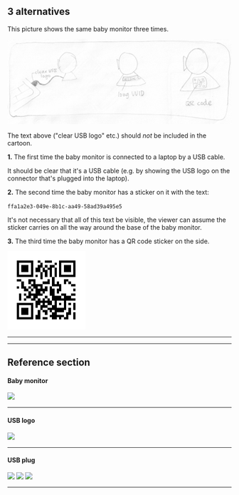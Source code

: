 3 alternatives
--------------

This picture shows the same baby monitor three times.

![3 alternatives](alternatives-3.png)

The text above ("clear USB logo" etc.) should _not_ be included in the cartoon.

**1.** The first time the baby monitor is connected to a laptop by a USB cable.

It should be clear that it's a USB cable (e.g. by showing the USB logo on the connector that's plugged into the laptop).

**2.** The second time the baby monitor has a sticker on it with the text:

`ffa1a2e3-049e-8b1c-aa49-58ad39a495e5`

It's not necessary that all of this text be visible, the viewer can assume the sticker carries on all the way around the base of the baby monitor.

**3.** The third time the baby monitor has a QR code sticker on the side.

![QR code](qr-code.png)

----
----

Reference section
-----------------

#### Baby monitor

<img src="http://babadu.ru/upload/iblock/754/smart_baby_monitor_main.jpg">

----

#### USB logo

<img src="http://upload.wikimedia.org/wikipedia/commons/f/fd/USB_Icon.svg">

----

#### USB plug

<img src="http://upload.wikimedia.org/wikipedia/commons/thumb/6/6c/USB_Type_A_Plug_BW.svg/320px-USB_Type_A_Plug_BW.svg.png">
<img src="http://thumbs.dreamstime.com/x/usb-cable-vector-illustration-1519646.jpg">
<img src="http://g-ecx.images-amazon.com/images/G/02/uk-health-and-beauty/Remington/USB_icon_final._V190393031_.jpg">

----
